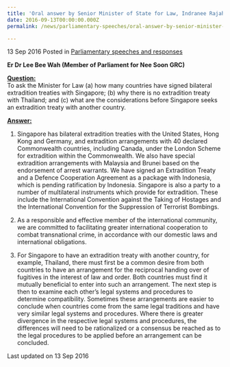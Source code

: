 ```yaml
---
title: 'Oral answer by Senior Minister of State for Law, Indranee Rajah, to Parliamentary Question on Extradition Treaties'
date: 2016-09-13T00:00:00.000Z
permalink: /news/parliamentary-speeches/oral-answer-by-senior-minister-of-state-for-law--indranee-rajah-0

---
```




13 Sep 2016 Posted in [Parliamentary speeches and responses](/news/parliamentary-speeches)


**Er Dr Lee Bee Wah (Member of Parliament for Nee Soon GRC)**

**<u>Question:</u>**  
To ask the Minister for Law (a) how many countries have signed bilateral extradition treaties with Singapore; (b) why there is no extradition treaty with Thailand; and (c) what are the considerations before Singapore seeks an extradition treaty with another country.

**<u>Answer:</u>**  
1. Singapore has bilateral extradition treaties with the United States, Hong Kong and Germany, and extradition arrangements with 40 declared Commonwealth countries, including Canada, under the London Scheme for extradition within the Commonwealth. We also have special extradition arrangements with Malaysia and Brunei based on the endorsement of arrest warrants. We have signed an Extradition Treaty and a Defence Cooperation Agreement as a package with Indonesia, which is pending ratification by Indonesia. Singapore is also a party to a number of multilateral instruments which provide for extradition. These include the International Convention against the Taking of Hostages and the International Convention for the Suppression of Terrorist Bombings.

2. As a responsible and effective member of the international community, we are committed to facilitating greater international cooperation to combat transnational crime, in accordance with our domestic laws and international obligations. 

3. For Singapore to have an extradition treaty with another country, for example, Thailand, there must first be a common desire from both countries to have an arrangement for the reciprocal handing over of fugitives in the interest of law and order. Both countries must find it mutually beneficial to enter into such an arrangement. The next step is then to examine each other’s legal systems and procedures to determine compatibility. Sometimes these arrangements are easier to conclude when countries come from the same legal traditions and have very similar legal systems and procedures. Where there is greater divergence in the respective legal systems and procedures, the differences will need to be rationalized or a consensus be reached as to the legal procedures to be applied before an arrangement can be concluded.


<p class="right-side-updated">Last updated on 13 Sep 2016</p> 
